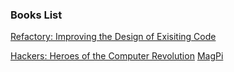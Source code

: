 ### Books List
[Refactory: Improving the Design of Exisiting Code](./Refacotry_Improving_the_Design_of_Existing_Code)

[Hackers: Heroes of the Computer Revolution](./Hackers_Heroes_of_The_Computer_Revolution)
[MagPi](./MagPi)

